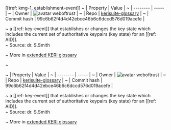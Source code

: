 [[tref: kmg-1, establishment-event]]
~ | Property | Value |
~ | -------- | ----- |
~ | Owner | ![avatar](https://avatars.githubusercontent.com/u/82824804?v=4) weboftrust |
~ | Repo | [kerisuite-glossary](https://github.com/weboftrust/kerisuite-glossary) |
~ | Commit hash | 99c6b62f4d4d42ebce46b6c6dccd576d019acefe |

~ a [[ref: key-event]] that establishes or changes the key state which includes the current set of authoritative keypairs (key state) for an [[ref: AID]].  
~ Source: dr. S.Smith

~ More in <a href="https://weboftrust.github.io/WOT-terms/docs/glossary/establishment-event">extended KERI glossary</a>

~ <span style="display: none;">End of included external content. Add your optional custom content below.</span>

~ | Property | Value |
~ | -------- | ----- |
~ | Owner | ![avatar](https://avatars.githubusercontent.com/u/82824804?v=4) weboftrust |
~ | Repo | [kerisuite-glossary](https://github.com/weboftrust/kerisuite-glossary) |
~ | Commit hash | 99c6b62f4d4d42ebce46b6c6dccd576d019acefe |

~ a [[ref: key-event]] that establishes or changes the key state which includes the current set of authoritative keypairs (key state) for an [[ref: AID]].  
~ Source: dr. S.Smith

~ More in <a href="https://weboftrust.github.io/WOT-terms/docs/glossary/establishment-event">extended KERI glossary</a>
